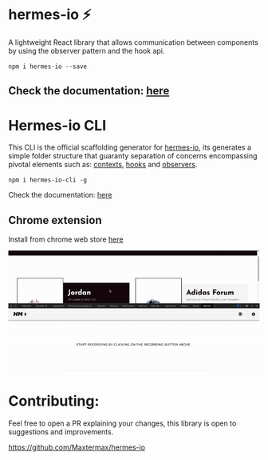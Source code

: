 # hermes-io ⚡ 
A lightweight React library that allows communication between components by using the observer pattern and the hook api. 

```
npm i hermes-io --save
```

## Check the documentation: [here](https://hermes-io-docs.vercel.app/)

# Hermes-io CLI
This CLI is the official scaffolding generator for [hermes-io](https://www.npmjs.com/package/hermes-io#get-started), its generates a simple folder structure that guaranty separation of concerns encompassing pivotal elements such as: [contexts](https://github.com/Maxtermax/hermes-io#context), [hooks](https://github.com/Maxtermax/hermes-io#useobserver-hook) and [observers](https://github.com/Maxtermax/hermes-io#observer).

```
npm i hermes-io-cli -g
```
Check the documentation: [here](https://hermes-io-docs.vercel.app/docs/basics/Toolkit#installation)

## Chrome extension
Install from chrome web store [here](https://chrome.google.com/webstore/detail/hermes-io/pjdkgcpikfmkncldipldmimanfkpeedm?hl=en)

![chrome extension](https://raw.githubusercontent.com/Maxtermax/hermes-io-devtools/master/demo.gif) 
 
# Contributing: 
Feel free to open a PR explaining your changes, this library is open to suggestions and improvements.

https://github.com/Maxtermax/hermes-io
